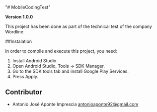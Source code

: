 "# MobileCodingTest" 

**Version 1.0.0**

This project has been done as part of the technical test of the company Wordline

##Instalation

In order to compile and execute this project, you need:

1. Install Android Studio.
2. Open Android Studio, Tools -> SDK Manager.
3. Go to the SDK tools tab and install Google Play Services.
4. Press Apply.

## Contributor

- Antonio José Aponte Imprescia <antonioaponte92@gmail.com>